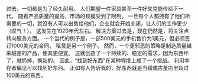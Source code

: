 过去，一切都是为了经久耐用。
人们期望一件家具甚至一件好夹克能传给下一代。
随着产品质量的提高，市场的规模受到了限制。
一旦每个人都拥有了他们所需要的一切，就没有人可以出售给他们，企业就会开始关闭，让人们的工作更少（叹气！）。
这发生在1920年代左右。
解决方案过去是，现在仍然是，将关注点转向服务方面。
一个当代的例子是，一部500美元的手机售价为1美元，但必须签订1000美元的合同。
租赁是另一个例子。
然而，一个更邪恶的策略是制造质量越来越差的产品，使其更便宜。
这就创造了一个持续的、稳定的需求，因为东西坏了，就扔掉，换新的。
因此，“找到好东西”在某种程度上成了一个挑战。
利用幸存者偏见可以找到好东西。
正如有人告诉我的，好东西就是当铺或古董店里超过100美元的东西。
